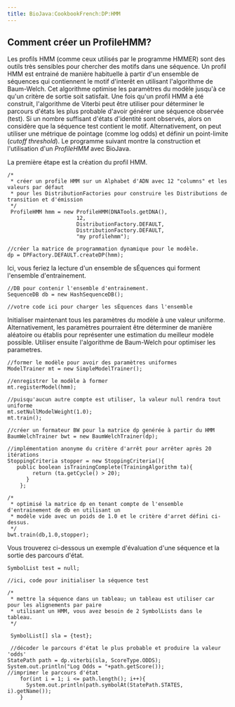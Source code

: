 ```yaml
---
title: BioJava:CookbookFrench:DP:HMM
---
```


Comment créer un ProfileHMM?
----------------------------

Les profils HMM (comme ceux utilisés par le programme HMMER) sont des
outils très sensibles pour chercher des motifs dans une séquence. Un
profil HMM est entrainé de manière habituelle à partir d'un ensemble de
séquences qui contiennent le motif d'interêt en utilisant l'algorithme
de Baum-Welch. Cet algorithme optimise les paramètres du modèle jusqu'à
ce qu'un critère de sortie soit satisfait. Une fois qu'un profil HMM a
été construit, l'algorithme de Viterbi peut être utiliser pour
déterminer le parcours d'états les plus probable d'avoir générer une
séquence observée (test). Si un nombre suffisant d'états d'identité sont
observés, alors on considère que la séquence test contient le motif.
Alternativement, on peut utiliser une métrique de pointage (comme log
odds) et définir un point-limite (*cutoff threshold*). Le programme
suivant montre la construction et l'utilisation d'un *ProfileHMM* avec
BioJava.

La première étape est la création du profil HMM.

    /*
     * créer un profile HMM sur un Alphabet d'ADN avec 12 "columns" et les valeurs par défaut
     * pour les DistributionFactories pour construire les Distributions de transition et d'émission
     */
     ProfileHMM hmm = new ProfileHMM(DNATools.getDNA(),
                          12,
                          DistributionFactory.DEFAULT,
                          DistributionFactory.DEFAULT,
                          "my profilehmm");

    //créer la matrice de programmation dynamique pour le modèle.
    dp = DPFactory.DEFAULT.createDP(hmm);

Ici, vous feriez la lecture d'un ensemble de sÉquences qui forment
l'ensemble d'entrainement.

    //DB pour contenir l'ensemble d'entrainement.
    SequenceDB db = new HashSequenceDB();
        
    //votre code ici pour charger les sÉquences dans l'ensemble

Initialiser maintenant tous les paramètres du modèle à une valeur
uniforme. Alternativement, les paramètres pourraient être déterminer de
manière aléatoire ou établis pour représenter une estimation du meilleur
modèle possible. Utiliser ensuite l'algorithme de Baum-Welch pour
optimiser les parametres.

    //former le modèle pour avoir des paramètres uniformes
    ModelTrainer mt = new SimpleModelTrainer();
        
    //enregistrer le modèle à former
    mt.registerModel(hmm);

    //puisqu'aucun autre compte est utiliser, la valeur null rendra tout uniforme
    mt.setNullModelWeight(1.0);
    mt.train();

    //créer un formateur BW pour la matrice dp genérée à partir du HMM
    BaumWelchTrainer bwt = new BaumWelchTrainer(dp);

    //implémentation anonyme du critère d'arrêt pour arrêter après 20 itérations
    StoppingCriteria stopper = new StoppingCriteria(){
       public boolean isTrainingComplete(TrainingAlgorithm ta){
            return (ta.getCycle() > 20);
          }
        };
        
    /*
     * optimisé la matrice dp en tenant compte de l'ensemble d'entrainement de db en utilisant un
     * modèle vide avec un poids de 1.0 et le critère d'arret défini ci-dessus.
     */
    bwt.train(db,1.0,stopper);

Vous trouverez ci-dessous un exemple d'évaluation d'une séquence et la
sortie des parcours d'état.

    SymbolList test = null;

    //ici, code pour initialiser la séquence test
        
    /*
     * mettre la séquence dans un tableau; un tableau est utiliser car pour les alignements par paire
     * utilisant un HMM, vous avez besoin de 2 SymbolLists dans le tableau.
     */
        
     SymbolList[] sla = {test};
        
     //décoder le parcours d'état le plus probable et produire la valeur 'odds'
    StatePath path = dp.viterbi(sla, ScoreType.ODDS);
    System.out.println("Log Odds = "+path.getScore());
    //imprimer le parcours d'état
        for(int i = 1; i <= path.length(); i++){
          System.out.println(path.symbolAt(StatePath.STATES, i).getName());
        }
